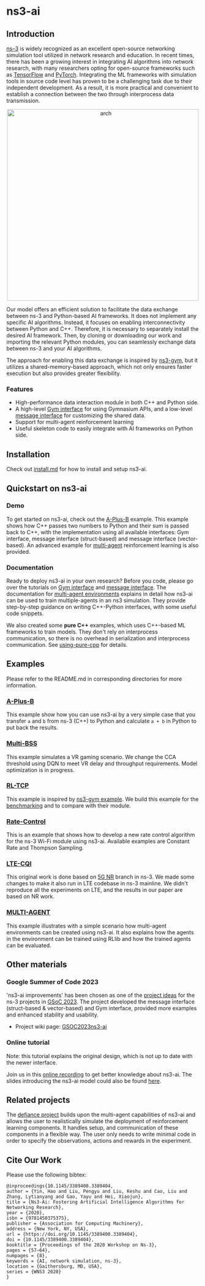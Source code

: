 # ns3-ai

## Introduction

[ns–3](https://www.nsnam.org/) is widely recognized as an excellent open-source networking simulation
tool utilized in network research and education. In recent times, there has been a growing interest in
integrating AI algorithms into network research, with many researchers opting for open-source frameworks
such as [TensorFlow](https://www.tensorflow.org/) and [PyTorch](https://pytorch.org/). Integrating the
ML frameworks with simulation tools in source code level has proven to be a challenging task due to their
independent development. As a result, it is more practical and convenient to establish a connection
between the two through interprocess data transmission.

<p align="center">
    <img src="./docs/architecture.png" alt="arch" width="500"/>
</p>

Our model offers an efficient solution to facilitate the data exchange between ns-3 and Python-based
AI frameworks. It does not implement any specific AI algorithms. Instead, it focuses on enabling
interconnectivity between Python and C++. Therefore, it is necessary to separately install the desired AI
framework. Then, by cloning or downloading our work and importing the relevant Python modules, you can
seamlessly exchange data between ns-3 and your AI algorithms.

The approach for enabling this data exchange is inspired by [ns3-gym](https://github.com/tkn-tub/ns3-gym),
but it utilizes a shared-memory-based approach, which not only ensures faster execution but also provides
greater flexibility.

### Features

- High-performance data interaction module in both C++ and Python side.
- A high-level [Gym interface](model/gym-interface) for using Gymnasium APIs, and a low-level
  [message interface](model/msg-interface) for customizing the shared data.
- Support for multi-agent reinforcement learning
- Useful skeleton code to easily integrate with AI frameworks on Python side.

## Installation

Check out [install.md](./docs/install.md) for how to install and setup ns3-ai.

## Quickstart on ns3-ai

### Demo

To get started on ns3-ai, check out the [A-Plus-B](examples/a-plus-b) example. This example shows how
C++ passes two numbers to Python and their sum is passed back to C++, with the implementation using
all available interfaces: Gym interface, message interface (struct-based) and message
interface (vector-based).
An advanced example for [multi-agent](examples/multi-agent) reinforcement learning is also provided.

### Documentation

Ready to deploy ns3-ai in your own research? Before you code, please go over the tutorials on
[Gym interface](model/gym-interface) and [message interface](model/msg-interface). The documentation for [multi-agent environments](./docs/multi-agent.md) explains in detail how ns3-ai can be used to train multiple-agents in an ns3 simulation.
They provide
step-by-step guidance on writing C++-Python interfaces, with some useful code snippets.

We also created some **pure C++** examples, which uses C++-based ML frameworks to train
models. They don't rely on interprocess communication, so there is no overhead in serialization
and interprocess communication. See [using-pure-cpp](docs/using-pure-cpp.md) for details.

## Examples

Please refer to the README.md in corresponding directories for more information.

### [A-Plus-B](examples/a-plus-b)

This example show how you can use ns3-ai by a very simple case that you transfer `a` and `b` from ns-3 (C++) to Python
and calculate `a + b` in Python to put back the results.

### [Multi-BSS](examples/multi-bss)

This example simulates a VR gaming scenario. We change the CCA threshold using DQN
to meet VR delay and throughput requirements. Model optimization is in progress.

### [RL-TCP](examples/rl-tcp/)

This example is inspired by [ns3-gym example](https://github.com/tkn-tub/ns3-gym#rl-tcp). We build this example for the
[benchmarking](./docs/benchmarking) and to compare with their module.

### [Rate-Control](examples/rate-control)

This is an example that shows how to develop a new rate control algorithm for the ns-3 Wi-Fi module using ns3-ai.
Available examples are Constant Rate and Thompson Sampling.

### [LTE-CQI](examples/lte-cqi/)

This original work is done based on [5G NR](https://5g-lena.cttc.es/) branch in ns-3. We made some changes to make it
also run in LTE codebase in ns-3 mainline. We didn't reproduce all the experiments on LTE, and the results in our paper
are based on NR work.

### [MULTI-AGENT](examples/multi-agent/)

This example illustrates with a simple scenario how multi-agent environments can be created using ns3-ai. It also explains how the agents in the environment can be trained using RLlib and how the trained agents can be evaluated.

## Other materials

### Google Summer of Code 2023

'ns3-ai improvements' has been chosen as one of the [project ideas](https://www.nsnam.org/wiki/GSOC2023Projects)
for the ns-3 projects in [GSoC 2023](https://summerofcode.withgoogle.com/programs/2023). The project
developed the message interface (struct-based & vector-based) and Gym interface, provided more examples
and enhanced stability and usability.

- Project wiki page: [GSOC2023ns3-ai](https://www.nsnam.org/wiki/GSOC2023ns3-ai)

### Online tutorial

Note: this tutorial explains the original design, which is not up to date with the newer interface.

Join us in this [online recording](https://vimeo.com/566296651) to get better knowledge about ns3-ai.
The slides introducing the ns3-ai model could also be found [here](https://www.nsnam.org/wp-content/uploads/2021/tutorials/ns3-ai-tutorial-June-2021.pdf).

## Related projects
The [defiance project](https://github.com/DEFIANCE-project) builds upon the multi-agent capabilities of ns3-ai and allows the user to realistically simulate the deployment of reinforcement learning components. It handles setup, and communication of these components in a flexible way. The user only needs to write minimal code in order to specify the observations, actions and rewards in the experiment.

## Cite Our Work

Please use the following bibtex:

```
@inproceedings{10.1145/3389400.3389404,
author = {Yin, Hao and Liu, Pengyu and Liu, Keshu and Cao, Liu and Zhang, Lytianyang and Gao, Yayu and Hei, Xiaojun},
title = {Ns3-Ai: Fostering Artificial Intelligence Algorithms for Networking Research},
year = {2020},
isbn = {9781450375375},
publisher = {Association for Computing Machinery},
address = {New York, NY, USA},
url = {https://doi.org/10.1145/3389400.3389404},
doi = {10.1145/3389400.3389404},
booktitle = {Proceedings of the 2020 Workshop on Ns-3},
pages = {57–64},
numpages = {8},
keywords = {AI, network simulation, ns-3},
location = {Gaithersburg, MD, USA},
series = {WNS3 2020}
}

```